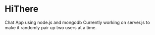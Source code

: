 HiThere
=======
Chat App using node.js and mongodb
Currently working on server.js to make it randomly pair up two users at a time.
